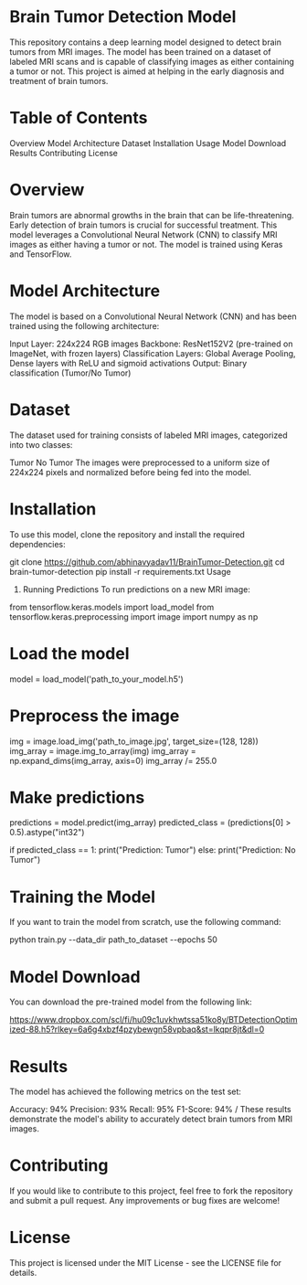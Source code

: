 # Brain Tumor Detection Model
This repository contains a deep learning model designed to detect brain tumors from MRI images. The model has been trained on a dataset of labeled MRI scans and is capable of classifying images as either containing a tumor or not. This project is aimed at helping in the early diagnosis and treatment of brain tumors.

# Table of Contents
Overview
Model Architecture
Dataset
Installation
Usage
Model Download
Results
Contributing
License
# Overview
Brain tumors are abnormal growths in the brain that can be life-threatening. Early detection of brain tumors is crucial for successful treatment. This model leverages a Convolutional Neural Network (CNN) to classify MRI images as either having a tumor or not. The model is trained using Keras and TensorFlow.

# Model Architecture
The model is based on a Convolutional Neural Network (CNN) and has been trained using the following architecture:

Input Layer: 224x224 RGB images
Backbone: ResNet152V2 (pre-trained on ImageNet, with frozen layers)
Classification Layers: Global Average Pooling, Dense layers with ReLU and sigmoid activations
Output: Binary classification (Tumor/No Tumor)
# Dataset
The dataset used for training consists of labeled MRI images, categorized into two classes:

Tumor
No Tumor
The images were preprocessed to a uniform size of 224x224 pixels and normalized before being fed into the model.

# Installation
To use this model, clone the repository and install the required dependencies:

git clone https://github.com/abhinavyadav11/BrainTumor-Detection.git
cd brain-tumor-detection
pip install -r requirements.txt
Usage
1. Running Predictions
To run predictions on a new MRI image:


from tensorflow.keras.models import load_model
from tensorflow.keras.preprocessing import image
import numpy as np

# Load the model
model = load_model('path_to_your_model.h5')

# Preprocess the image
img = image.load_img('path_to_image.jpg', target_size=(128, 128))
img_array = image.img_to_array(img)
img_array = np.expand_dims(img_array, axis=0)
img_array /= 255.0

# Make predictions

predictions = model.predict(img_array)
predicted_class = (predictions[0] > 0.5).astype("int32")

if predicted_class == 1:
    print("Prediction: Tumor")
else:
    print("Prediction: No Tumor")
#  Training the Model
If you want to train the model from scratch, use the following command:

python train.py --data_dir path_to_dataset --epochs 50


# Model Download


You can download the pre-trained model from the following link:

https://www.dropbox.com/scl/fi/hu09c1uvkhwtssa51ko8y/BTDetectionOptimized-88.h5?rlkey=6a6g4xbzf4pzybewgn58vpbaq&st=lkqpr8jt&dl=0

# Results
The model has achieved the following metrics on the test set:

Accuracy: 94% 
Precision: 93%
Recall: 95%
F1-Score: 94% /
These results demonstrate the model's ability to accurately detect brain tumors from MRI images.

# Contributing
If you would like to contribute to this project, feel free to fork the repository and submit a pull request. Any improvements or bug fixes are welcome!

# License
This project is licensed under the MIT License - see the LICENSE file for details.

